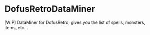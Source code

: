 # DofusRetroDataMiner
[WIP] DataMiner for DofusRetro, gives you the list of spells, monsters, items, etc...

